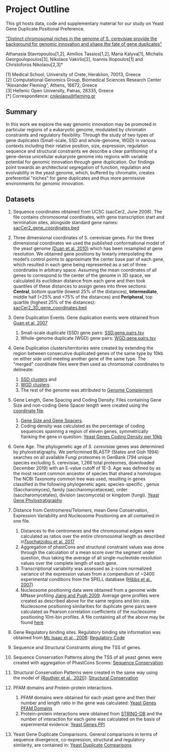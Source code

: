 # Project Outline

This git hosts data, code and supplementary material for our study on Yeast Gene Duplicate Positional Preference.

["Distinct chromosomal niches in the genome of S. cerevisiae provide the background for genomic innovation and shape the fate of gene duplicates"](https://www.biorxiv.org/content/10.1101/2022.02.26.482092v2)

Athanasia Stavropoulou[1,2], Aimilios Tassios[1,2], Maria Kalyva[1], Michalis Georgoulopoulos[3], Nikolaos Vakirlis[2], Ioannis Iliopoulos[1] and Christoforos Nikolaou[2,3]*

[1] Medical School, University of Crete, Heraklion, 70013, Greece  
[2] Computational Genomics Group, Biomedical Sciences Research Center “Alexander Fleming”, Athens, 16672, Greece  
[3] Hellenic Open University, Patras, 26335, Greece  
[*] Correspondence: cnikolaou@fleming.gr  

## Summary 

In this work we explore the way genomic innovation may be promoted in particular regions of a eukaryotic genome, modulated by chromatin constraints and regulatory flexibility. Through the study of two types of gene duplicates (Small-scale, SSD and whole-genome, WGD) in various contexts including their relative position, size, expression, regulation sequence and structural constraints we describe a clear partitioning of a gene-dense unicellular eukaryote genome into regions with variable potential for genomic innovation through gene duplication. 
Our findings point towards an architectural segregation of function, regulation and evolvability in the yeast genome, which, buffered by chromatin, creates preferential "niches” for gene duplicates and thus more permissive environments for genomic innovation. 

## Datasets

1. Sequence coordinates obtained from UCSC (sacCer2, June 2008). The file contains chromosomal coordinates, with gene transcription start and termination sites, alongside standard gene names: [sacCer2_gene_coordinates.bed](files/sacCer2_gene_coordinates.bed)

2. Three dimensional coordinates of S. cerevisiae genes. For the three dimensional coordinates we used the published conformational model of the yeast genome [(Duan et al. 2010)](https://www.nature.com/articles/nature08973)⁠ which has been resampled at gene resolution.  We obtained gene positions by linearly interpolating the model’s control points to approximate the center base pair of each gene, which resulted in each gene being represented as a set of three coordinates in arbitrary space. Assuming the mean coordinates of all genes to correspond to the center of the genome in 3D space, we calculated its euclidean distance from each gene and then took quantiles of these distances to assign genes into three sections: **Central**, bottom quartile (lowest 25% of the distances), **Intermediate**, middle half (>25% and <75% of the distances) and **Peripheral**, top quartile (highest 25% of the distances): [sacCer2_3D_gene_coordinates.bed](files/sacCer2_3D_gene_coordinates.bed)  
   
3. Gene Duplication Events. Gene duplication events were obtained from [Guan et al, 2007](https://academic.oup.com/genetics/article/175/2/933/6061278)
   1. Small-scale duplicate (SSD) gene pairs: [SSD.gene.pairs.tsv](files/SSD.gene.pairs.tsv)
   2. Whole-genome duplicate (WGD) gene pairs: [WGD.gene.pairs.tsv](files/WGD.gene.pairs.tsv)

4. Gene Duplication clusters/territories were created by extending the region between consecutive duplicated genes of the same type by 10kb on either side until meeting another gene of the same type. The "merged" coordinate files were then used as chromsomal coordinates to delineate:
   1. [SSD clusters](files/sacCer2_SSD_clusters.bed) and 
   2. [WGD clusters](files/sacCer2_WGD_clusters.bed). 
   3. The rest of the genome was attributed to [Genome Complement](files/sacCer2_Complement_clusters.bed)
   
5. Gene Length, Gene Spacing and Coding Density. Files containing Gene Size and non-coding Gene Spacer length were created using the [coordinate file](files/sacCer2_gene_coordinates.bed). 
   1. [Gene Size and Gene Spacers](files/YeastGenes_GeneSizeSpacers.tsv). 
   2. Coding density was calculated as the percentage of coding sequences spanning a region of eleven genes, symmetrically flanking the gene in question: [Yeast Genes Coding Density per 10kb](files/YeastGenes_CodingDensity.tsv)
   
6. Gene Age. The phylogenetic age of _S. cerevisiae_ genes was determined by phylostratigraphy. We performined BLASTP (States and Gish 1994)⁠ searches on all available Fungi proteomes in GenBank (794 unique species excluding S. cerevisiae, 1,266 total proteomes, downloaded December 2019) with an E-value cutoff of 1E-3. Age was defined by as the most recent common ancestor of species that shared a homologue. The NCBI Taxonomy common tree was used, resulting in genes classified in the following phylogenetic ages: species-specific , genus (Saccharomyces), family (saccharomycetaceae), order (saccharomycetales), division (ascomycota) or kingdom (fungi). [Yeast Gene Phylostratigraphy](files/yeastgene_phylostratigraphy.tsv)

7. Distance from Centromeres/Telomers, mean Gene Conservation, Expression Variability and Nucleosome Positioning are all contained in one file. 
   1. Distances to the centromeres and the chromosomal edges were calculated as ratios over the entire chromosomal length as described in[Tsochatzidou et al. 2017](https://academic.oup.com/nar/article/45/10/5818/3079510)
   2. Aggregation of phastCons and structural constraint values was done through the calculation of a mean score over the segment under question, thus taking the average of all single-nucleotide-resolution values over the complete length of each gene.
   3. Transcriptional variability was assessed as z-score normalized variance of the expression values from a compendium of ~2400 experimental conditions from the SPELL database [(Hibbs et al., 2007)](https://academic.oup.com/bioinformatics/article/23/20/2692/229926)
   4. Nucleosome positioning data were obtained from a genome wide MNase profiling [Jiang and Pugh 2009](https://www.nature.com/articles/nrg2522). Average gene profiles were created as described above for the same regions and bin size.  Nucleosome positioning similarities for duplicate gene pairs were calculated as Pearson correlation coefficients of the nucleosome positioning 10nt-bin profiles.
   A file containing all of the above may be found [here](files/YeastGenes_Tel_Cent_ARS_Distance_phCons_TrPlasticity_NucleosomePositioning.bed)

    
8.  Gene Regulatory binding sites. Regulatory binding site information was obtained from [Mc Isaac et al., 2006](https://bmcbioinformatics.biomedcentral.com/articles/10.1186/1471-2105-7-113): [Regulatory Code](files/sacCer2_RegulatoryCode.tsv)

9.  Sequence and Structural Constraints along the TSS of genes. 
   1.  Sequence Conservation Patterns along the TSS of all yeast genes were created with aggregation of PhastCons Scores: [Sequence Conservation](files/sacCer2_PhastCons_TSS_profiles.tsv)
   2.  Structural Conservation Patterns were created in the same way using the model of [(Routhier et al., 2020)](https://genome.cshlp.org/content/early/2021/01/19/gr.264416.120): [Structural Conservation](files/sacCer2_strucCons_TSS_profiles.tsv)
    
10. PFAM domains and Protein-protein interactions.
    1.  PFAM domains were obtained for each yeast gene and then their number and length ratio in the gene was calculated: [Yeast Genes PFAM Domains](files/YeastGenes_PFAM_Domains.tsv)
    2.  Protein-protein interactions were obtained from [STRING-DB](https://string-db.org/) and the number of interaction for each gene was calculated on the basis of experimental evidence: [Yeast Genes PPI](files/YeastGenes_Number_STRING_PPI.tsv)

11. Yeast Gene Duplicate Comparisons. General comparisons in terms of sequence divergence, co-expression, structural and regulatory similarity, are contained in: [Yeast Duplicate Comparisons](files/Yeast_GeneDuplicates_Comparisons.tsv)

